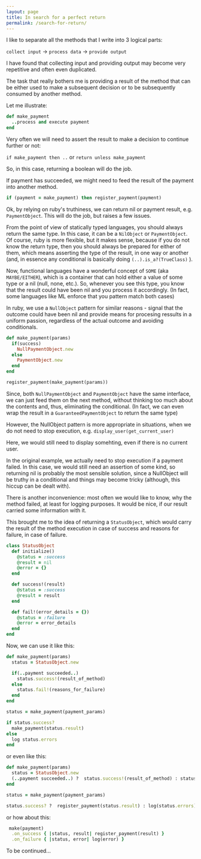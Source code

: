 ```yaml
---
layout: page
title: In search for a perfect return
permalink: /search-for-return/
---
```


I like to separate all the methods that I write into 3 logical parts:

`collect input` -> `process data` -> `provide output`

I have found that collecting input and providing output may become very repetitive and often even duplicated.

The task that really bothers me is providing a result of the method that can be either used to make a subsequent decision or to be subsequently consumed by another method.  

Let me illustrate:

```ruby
def make_payment
  ..process and execute payment
end
```

<!--break-->

Very often we will need to assert the result to make a decision to continue further or not:

`if make_payment then ..` or `return unless make_payment`

So, in this case, returning a boolean will do the job.

If payment has succeeded, we might need to feed the result of the payment into another method.

```ruby
if (payment = make_payment) then register_payment(payment)
```

Ok, by relying on ruby's truthiness, we can return nil or payment result, e.g. `PaymentObject`.
This will do  the job, but raises a few issues.

From the point of view of statically typed languages, you should always return the same type. In this case, it can be a `NilObject` or `PaymentObject`.  Of course, ruby is more flexible, but it makes sense, because if you do not know the return type, then you should always be prepared for either of them, which means asserting the type of the result, in one way or another (and, in essence any conditional is basically doing `(..).is_a?(TrueClass)` ).  

Now, functional languages have a wonderful concept of `SOME` (aka `MAYBE/EITHER`), which is a container that can hold either a value of some type or a nil (null, none, etc.).   So, whenever you see this type, you know that the result could have been nil and you process it accordingly. (In fact, some languages like ML enforce that you pattern match both cases)  

In ruby, we use a `NullObject` pattern for similar reasons - signal that the outcome could have been nil and provide means for procesing ressults in a uniform passion, regardless of the actual outcome and avoiding conditionals.

```ruby
def make_payment(params)
  if(success)
    NullPaymentObject.new
  else
    PaymentObject.new
  end
end

register_payment(make_payment(params))
```

Since, both `NullPaymentObject` and `PaymentObject` have the same interface, we can just feed them on the next method, without thinking too much about the contents and, thus, eliminating the conditional.  (In fact, we can even wrap the result in a `GuaranteedPaymentObject` to return the same type)

However, the NullObject pattern is more appropriate in situations, when we do not need to stop execution, e.g.  `display_user(get_current_user)`

Here, we would still need to display somehting, even if there is no current user.

In the original example, we actually need to stop execution if a payment failed.  In this case, we would still need an assertion of some kind, so returning nil is probably the most sensible solution, since a NullObject will be truthy in a conditional and things may become tricky (although, this hiccup can be dealt with).

There is another inconvenience: most often we would like to know, why the method failed, at least for logging purposes.  It would be nice, if our result carried some information with it.  

This brought me to the idea of returning a `StatusObject`, which would carry the result of the method execution in case of success and reasons for failure, in case of failure.

```ruby
class StatusObject
  def initialize()
    @status = :success
    @result = nil
    @error = {}
  end

  def success!(result)
    @status = :success
    @result = result
  end

  def fail!(error_details = {})
    @status = :failure
    @error = error_details
  end
end
```

Now, we can use it like this:

```ruby
def make_payment(params)
  status = StatusObject.new

  if(..payment succeeded..)
    status.success!(result_of_method)
  else
    status.fail!(reasons_for_failure)
  end
end

status = make_payment(payment_params)

if status.success?
  make_payment(status.result)
else
  log status.errors
end
```

or even like this:

```ruby
def make_payment(params)
  status = StatusObject.new
  (..payment succeeded..) ?  status.success!(result_of_method) : status.fail!(reasons_for_failure)
end

status = make_payment(payment_params)

status.success? ?  register_payment(status.result) : log(status.errors)
```

or how about this:

```ruby
 make(payment)
  .on_success { |status, result| register_payment(result) }
  .on_failure { |status, error| log(error) }
```

To be continued...

